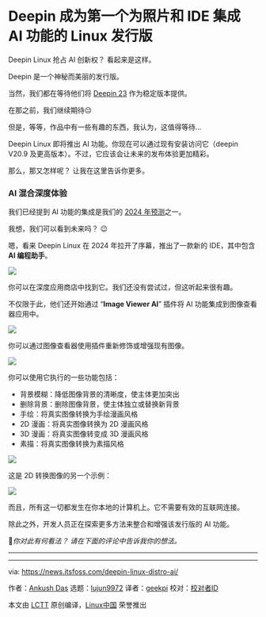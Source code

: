 [#]: subject: "Deepin becomes the first Linux distro to integrate AI features for Photos and IDE"
[#]: via: "https://news.itsfoss.com/deepin-linux-distro-ai/"
[#]: author: "Ankush Das https://news.itsfoss.com/author/ankush/"
[#]: collector: "lujun9972/lctt-scripts-1700446145"
[#]: translator: "geekpi"
[#]: reviewer: " "
[#]: publisher: " "
[#]: url: " "

Deepin 成为第一个为照片和 IDE  集成 AI 功能的 Linux 发行版
======
Deepin Linux 抢占 AI 创新权？ 看起来是这样。

Deepin 是一个神秘而美丽的发行版。

当然，我们都在等待他们将 [Deepin 23][1] 作为稳定版本提供。

在那之前，我们继续期待😔

但是，等等，作品中有一些有趣的东西，我认为，这值得等待...

Deepin Linux 即将推出 AI 功能。你现在可以通过现有安装访问它（deepin V20.9 及更高版本）。不过，它应该会让未来的发布体验更加精彩。

那么，那又怎样呢？ 让我在这里告诉你更多。

### AI 混合深度体验

我们已经提到 AI 功能的集成是我们的 [2024 年预测][2]之一。

我想，我们可以看到未来吗？ 😉

嗯，看来 Deepin Linux 在 2024 年拉开了序幕，推出了一款新的 IDE，其中包含 **AI 编程助手**。

![][3]

你可以在深度应用商店中找到它。我们还没有尝试过，但这听起来很有趣。

不仅限于此，他们还开始通过 “**Image Viewer AI**” 插件将 AI 功能集成到图像查看器应用中。

![][4]

你可以通过图像查看器使用插件重新修饰或增强现有图像。

![][5]

你可以使用它执行的一些功能包括：

   * 背景模糊：降低图像背景的清晰度，使主体更加突出
   * 删除背景：删除图像背景，使主体独立或替换新背景
   * 手绘：将真实图像转换为手绘漫画风格
   * 2D 漫画：将真实图像转换为 2D 漫画风格
   * 3D 漫画：将真实图像转变成 3D 漫画风格
   * 素描：将真实图像转换为素描风格



![][6]

这是 2D 转换图像的另一个示例：

![][7]

而且，所有这一切都发生在你本地的计算机上。它不需要有效的互联网连接。

除此之外，开发人员正在探索更多方法来整合和增强该发行版的 AI 功能。

💬_你对此有何看法？ 请在下面的评论中告诉我你的想法。_

* * *

--------------------------------------------------------------------------------

via: https://news.itsfoss.com/deepin-linux-distro-ai/

作者：[Ankush Das][a]
选题：[lujun9972][b]
译者：[geekpi](https://github.com/geekpi)
校对：[校对者ID](https://github.com/校对者ID)

本文由 [LCTT](https://github.com/LCTT/TranslateProject) 原创编译，[Linux中国](https://linux.cn/) 荣誉推出

[a]: https://news.itsfoss.com/author/ankush/
[b]: https://github.com/lujun9972
[1]: https://news.itsfoss.com/deepin-23/
[2]: https://news.itsfoss.com/predictions-linux-open-source-2024/
[3]: https://news.itsfoss.com/content/images/2024/01/deepin-ide.jpg
[4]: https://news.itsfoss.com/content/images/2024/01/deepin-ai-plugin.jpg
[5]: https://news.itsfoss.com/content/images/2024/01/picture-coloring-deepin.jpg
[6]: https://news.itsfoss.com/content/images/2023/04/Follow-us-on-Google-News.png
[7]: https://news.itsfoss.com/content/images/2024/01/deepin-2-d-comics.jpg
[8]: https://itsfoss.com/content/images/size/w256h256/2022/12/android-chrome-192x192.png
